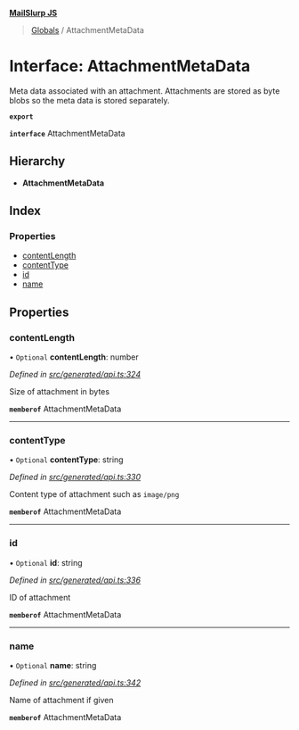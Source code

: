 **[MailSlurp JS](../README.md)**

> [Globals](../README.md) / AttachmentMetaData

# Interface: AttachmentMetaData

Meta data associated with an attachment. Attachments are stored as byte blobs so the meta data is stored separately.

**`export`** 

**`interface`** AttachmentMetaData

## Hierarchy

* **AttachmentMetaData**

## Index

### Properties

* [contentLength](attachmentmetadata.md#contentlength)
* [contentType](attachmentmetadata.md#contenttype)
* [id](attachmentmetadata.md#id)
* [name](attachmentmetadata.md#name)

## Properties

### contentLength

• `Optional` **contentLength**: number

*Defined in [src/generated/api.ts:324](https://github.com/mailslurp/mailslurp-client/blob/a8663d0/src/generated/api.ts#L324)*

Size of attachment in bytes

**`memberof`** AttachmentMetaData

___

### contentType

• `Optional` **contentType**: string

*Defined in [src/generated/api.ts:330](https://github.com/mailslurp/mailslurp-client/blob/a8663d0/src/generated/api.ts#L330)*

Content type of attachment such as `image/png`

**`memberof`** AttachmentMetaData

___

### id

• `Optional` **id**: string

*Defined in [src/generated/api.ts:336](https://github.com/mailslurp/mailslurp-client/blob/a8663d0/src/generated/api.ts#L336)*

ID of attachment

**`memberof`** AttachmentMetaData

___

### name

• `Optional` **name**: string

*Defined in [src/generated/api.ts:342](https://github.com/mailslurp/mailslurp-client/blob/a8663d0/src/generated/api.ts#L342)*

Name of attachment if given

**`memberof`** AttachmentMetaData

